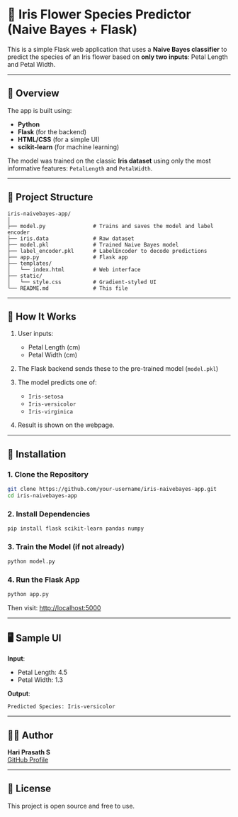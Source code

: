 
# 🌸 Iris Flower Species Predictor (Naive Bayes + Flask)

This is a simple Flask web application that uses a **Naive Bayes classifier** to predict the species of an Iris flower based on **only two inputs**: Petal Length and Petal Width.

---

## 🧠 Overview

The app is built using:
- **Python**
- **Flask** (for the backend)
- **HTML/CSS** (for a simple UI)
- **scikit-learn** (for machine learning)

The model was trained on the classic **Iris dataset** using only the most informative features: `PetalLength` and `PetalWidth`.

---

## 📁 Project Structure

```
iris-naivebayes-app/
│
├── model.py               # Trains and saves the model and label encoder
├── iris.data              # Raw dataset
├── model.pkl              # Trained Naive Bayes model
├── label_encoder.pkl      # LabelEncoder to decode predictions
├── app.py                 # Flask app
├── templates/
│   └── index.html         # Web interface
├── static/
│   └── style.css          # Gradient-styled UI
└── README.md              # This file
```

---

## 🚀 How It Works

1. User inputs:
   - Petal Length (cm)
   - Petal Width (cm)

2. The Flask backend sends these to the pre-trained model (`model.pkl`)
3. The model predicts one of:
   - `Iris-setosa`
   - `Iris-versicolor`
   - `Iris-virginica`

4. Result is shown on the webpage.

---

## 🔧 Installation

### 1. Clone the Repository
```bash
git clone https://github.com/your-username/iris-naivebayes-app.git
cd iris-naivebayes-app
```

### 2. Install Dependencies
```bash
pip install flask scikit-learn pandas numpy
```

### 3. Train the Model (if not already)
```bash
python model.py
```

### 4. Run the Flask App
```bash
python app.py
```

Then visit: [http://localhost:5000](http://localhost:5000)

---

## 🖥️ Sample UI

**Input**:
- Petal Length: 4.5
- Petal Width: 1.3

**Output**:
```
Predicted Species: Iris-versicolor
```

---

## 🙋‍♂️ Author

**Hari Prasath S**  
[GitHub Profile](https://github.com/hariprasath2105)

---

## 📘 License

This project is open source and free to use.
